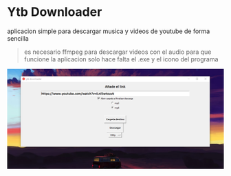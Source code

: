 # Ytb Downloader
aplicacion simple para descargar musica y videos de youtube de forma sencilla
> es necesario ffmpeg para descargar videos con el audio
> para que funcione la aplicacion solo hace falta el .exe y el icono del programa

![ref](ref.png)
